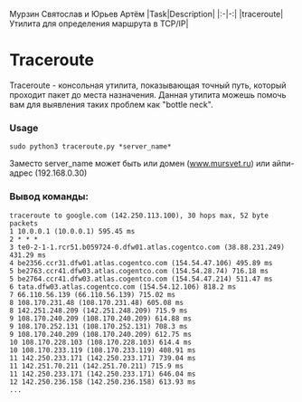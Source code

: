 Мурзин Святослав и Юрьев Артём
|Task|Description|
|:-|-:|
|traceroute|Утилита для определения маршрута в TCP/IP|
# Traceroute
Traceroute - консольная утилита, показывающая точный путь, который проходит пакет до места назначения. Данная утилита можешь помочь вам для выявления таких проблем как "bottle neck".
### Usage
```
sudo python3 traceroute.py *server_name*
```
Заместо server_name может быть или домен (www.mursvet.ru) или айпи-адрес (192.168.0.30)
### Вывод команды:
```
traceroute to google.com (142.250.113.100), 30 hops max, 52 byte packets 
1 10.0.0.1 (10.0.0.1) 595.45 ms
2 * * * 
3 te0-2-1-1.rcr51.b059724-0.dfw01.atlas.cogentco.com (38.88.231.249) 431.29 ms
4 be2356.ccr31.dfw01.atlas.cogentco.com (154.54.47.106) 495.89 ms
5 be2763.ccr41.dfw03.atlas.cogentco.com (154.54.28.74) 716.18 ms
5 be2764.ccr41.dfw03.atlas.cogentco.com (154.54.47.214) 511.47 ms
6 tata.dfw03.atlas.cogentco.com (154.54.12.106) 818.2 ms
7 66.110.56.139 (66.110.56.139) 715.02 ms
8 108.170.231.48 (108.170.231.48) 605.08 ms
8 142.251.248.209 (142.251.248.209) 715.9 ms
9 108.170.240.209 (108.170.240.209) 614.88 ms
9 108.170.252.131 (108.170.252.131) 708.3 ms
9 108.170.240.209 (108.170.240.209) 612.75 ms
10 108.170.228.103 (108.170.228.103) 614.4 ms
10 108.170.233.119 (108.170.233.119) 408.91 ms
11 142.250.233.171 (142.250.233.171) 739.04 ms
11 142.251.70.211 (142.251.70.211) 715.9 ms
11 142.250.233.171 (142.250.233.171) 646.04 ms
12 142.250.236.158 (142.250.236.158) 613.93 ms
...
```
